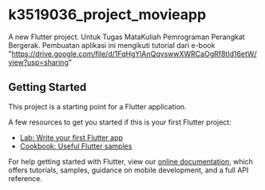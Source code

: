 # k3519036_project_movieapp

A new Flutter project. Untuk Tugas MataKuliah Pemrograman Perangkat Bergerak. Pembuatan aplikasi ini mengikuti tutorial dari e-book "https://drive.google.com/file/d/1FqHgYlAnQqvswwXWRCaOgRf8tId16etW/view?usp=sharing"

## Getting Started

This project is a starting point for a Flutter application.

A few resources to get you started if this is your first Flutter project:

- [Lab: Write your first Flutter app](https://flutter.dev/docs/get-started/codelab)
- [Cookbook: Useful Flutter samples](https://flutter.dev/docs/cookbook)

For help getting started with Flutter, view our
[online documentation](https://flutter.dev/docs), which offers tutorials,
samples, guidance on mobile development, and a full API reference.
